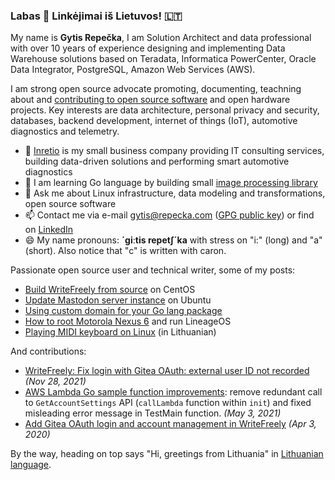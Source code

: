 ### Labas 👋 Linkėjimai iš Lietuvos! 🇱🇹

My name is **Gytis Repečka**, I am Solution Architect and data professional with over 10 years of experience designing and implementing Data Warehouse solutions based on Teradata, Informatica PowerCenter, Oracle Data Integrator, PostgreSQL, Amazon Web Services (AWS).

I am strong open source advocate promoting, documenting, teachning about and [contributing to open source software](https://fedi.dev/gytis/open-source) and open hardware projects. Key interests are data architecture, personal privacy and security, databases, backend development, internet of things (IoT), automotive diagnostics and telemetry.

- 🔭 [Inretio](https://inret.io/) is my small business company providing IT consulting services, building data-driven solutions and performing smart automotive diagnostics
- 🌱 I am learning Go language by building small [image processing library](https://source.gyt.is/gytisrepecka/webimg)
- 💬 Ask me about Linux infrastructure, data modeling and transformations, open source software
- 📫 Contact me via e-mail gytis@repecka.com ([GPG public key](https://source.gyt.is/gytisrepecka/keys/src/branch/master/gytis_repecka_com_public.asc)) or find on [LinkedIn](https://www.linkedin.com/in/gytisrepecka/)
- 😄 My name pronouns: **´giːtis repetʃ´ka** with stress on "i:" (long) and "a" (short). Also notice that "c" is written with caron.

Passionate open source user and technical writer, some of my posts:

- [Build WriteFreely from source](https://fedi.dev/gytis/build-writefreely-from-source) on CentOS
- [Update Mastodon server instance](https://fedi.dev/gytis/update-mastodon-server-instance) on Ubuntu
- [Using custom domain for your Go lang package](https://inret.io/blog/using-custom-domain-for-your-go-lang-package/)
- [How to root Motorola Nexus 6](https://blog.gyt.is/2016/07/28/how-to-root-motorola-nexus-6-shamu/) and run LineageOS
- [Playing MIDI keyboard on Linux](https://blog.gyt.is/lt/2015/04/10/kaip-groti-kompiuteriu-midi-klaviaturos-konfiguravimas/) (in Lithuanian)

And contributions:

- [WriteFreely: Fix login with Gitea OAuth: external user ID not recorded](https://github.com/writefreely/writefreely/pull/515) *(Nov 28, 2021)*
- [AWS Lambda Go sample function improvements](https://github.com/awsdocs/aws-lambda-developer-guide/pull/277): remove redundant call to `GetAccountSettings` API (`callLambda` function within `init`) and fixed misleading error message in TestMain function. *(May 3, 2021)*
- [Add Gitea OAuth login and account management in WriteFreely](https://github.com/writeas/writefreely/pull/293) *(Apr 3, 2020)*

By the way, heading on top says "Hi, greetings from Lithuania" in [Lithuanian language](https://en.wikipedia.org/wiki/Lithuanian_language).
